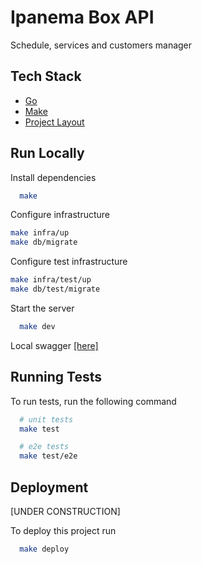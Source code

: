 # Ipanema Box API

Schedule, services and customers manager

## Tech Stack

- [Go](https://go.dev/)
- [Make](https://www.gnu.org/software/make/)
- [Project Layout](https://github.com/golang-standards/project-layout)

## Run Locally

Install dependencies

```bash
  make
```

Configure infrastructure

```bash
make infra/up
make db/migrate
```

Configure test infrastructure

```bash
make infra/test/up
make db/test/migrate
```

Start the server

```bash
  make dev
```

Local swagger [[here]](http://localhost:3000/swagger/index.html)


## Running Tests

To run tests, run the following command

```bash
  # unit tests
  make test

  # e2e tests
  make test/e2e
```

## Deployment

[UNDER CONSTRUCTION]

To deploy this project run

```bash
  make deploy
```
